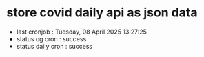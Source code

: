 # store covid daily api as json data

- last cronjob : Tuesday, 08 April 2025 13:27:25
- status og cron : success
- status daily cron : success
      
      